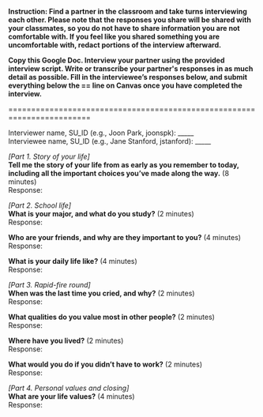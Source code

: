 **Instruction: Find a partner in the classroom and take turns interviewing each other. Please note that the responses you share will be shared with your classmates, so you do not have to share information you are not comfortable with. If you feel like you shared something you are uncomfortable with, redact portions of the interview afterward.**

**Copy this Google Doc. Interview your partner using the provided interview script. Write or transcribe your partner's responses in as much detail as possible. Fill in the interviewee’s responses below, and submit everything below the \== line on Canvas once you have completed the interview.**

\========================================================================

Interviewer name, SU\_ID (e.g., Joon Park, joonspk): \_\_\_\_\_   
Interviewee name, SU\_ID (e.g., Jane Stanford, jstanford): \_\_\_\_\_

*\[Part 1\. Story of your life\]*  
**Tell me the story of your life from as early as you remember to today, including all the important choices you’ve made along the way.** (8 minutes)  
Response:  

*\[Part 2\. School life\]*  
**What is your major, and what do you study?** (2 minutes)  
Response:  

**Who are your friends, and why are they important to you?** (4 minutes)  
Response:  

**What is your daily life like?** (4 minutes)  
Response:  

*\[Part 3\. Rapid-fire round\]*  
**When was the last time you cried, and why?** (2 minutes)  
Response:  

**What qualities do you value most in other people?** (2 minutes)  
Response:  

**Where have you lived?** (2 minutes)  
Response:  

**What would you do if you didn’t have to work?** (2 minutes)  
Response:  

*\[Part 4\. Personal values and closing\]*  
**What are your life values?** (4 minutes)  
Response:  

